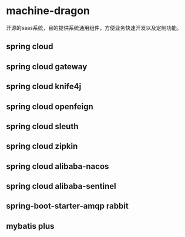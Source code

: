 # machine-dragon
开源的saas系统，目的提供系统通用组件，方便业务快速开发以及定制功能。

## spring cloud

## spring cloud gateway

## spring cloud knife4j

## spring cloud openfeign

## spring cloud sleuth

## spring cloud zipkin

## spring cloud alibaba-nacos

## spring cloud alibaba-sentinel

## spring-boot-starter-amqp rabbit

## mybatis plus